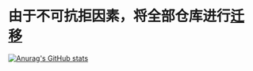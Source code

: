 # 由于不可抗拒因素，将全部仓库进行[迁移]()
[![Anurag's GitHub stats](https://github-readme-stats.vercel.app/api?username=LemonFan-maker&theme=algolia)](https://github.com/anuraghazra/github-readme-stats)
